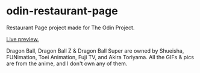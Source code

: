 # odin-restaurant-page
Restaurant Page project made for The Odin Project.

[Live preview.](https://mostafasaad1987.github.io/odin-restaurant-page/)

Dragon Ball, Dragon Ball Z & Dragon Ball Super are owned by Shueisha, FUNimation, Toei Animation, Fuji TV, and Akira Toriyama.
All the GIFs & pics are from the anime, and I don't own any of them.
